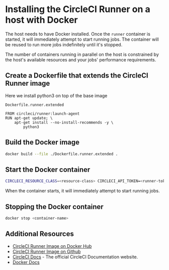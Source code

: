 # Installing the CircleCI Runner on a host with Docker

The host needs to have Docker installed. Once the `runner` container is started, it will immediately attempt to start running jobs.  The container will be reused to run more jobs indefinitely until it's stopped.

The number of containers running in parallel on the host is constrained by the host's available resources and your jobs' performance requirements.

## Create a Dockerfile that extends the CircleCI Runner image

Here we install python3 on top of the base image

`Dockerfile.runner.extended`

```
FROM circleci/runner:launch-agent
RUN apt-get update; \
    apt-get install --no-install-recommends -y \
        python3
```

## Build the Docker image

```bash
docker build --file ./Dockerfile.runner.extended .
```

## Start the Docker container

```bash
CIRCLECI_RESOURCE_CLASS=<resource-class> CIRCLECI_API_TOKEN=<runner-token> docker run --env CIRCLECI_API_TOKEN --env CIRCLECI_RESOURCE_CLASS --name <container-name> <container-id-from-previous-step>
```

When the container starts, it will immediately attempt to start running jobs.

## Stopping the Docker container

``` bash
docker stop <container-name>
```

## Additional Resources

- [CircleCI Runner Image on Docker Hub](https://github.com/CircleCI-Public/runner-preview-docs/)
- [CircleCI Runner Image on Github](https://github.com/CircleCI-Public/circleci-runner-docker)
- [CircleCI Docs](https://circleci.com/docs/) - The official CircleCI Documentation website.
- [Docker Docs](https://docs.docker.com/)
